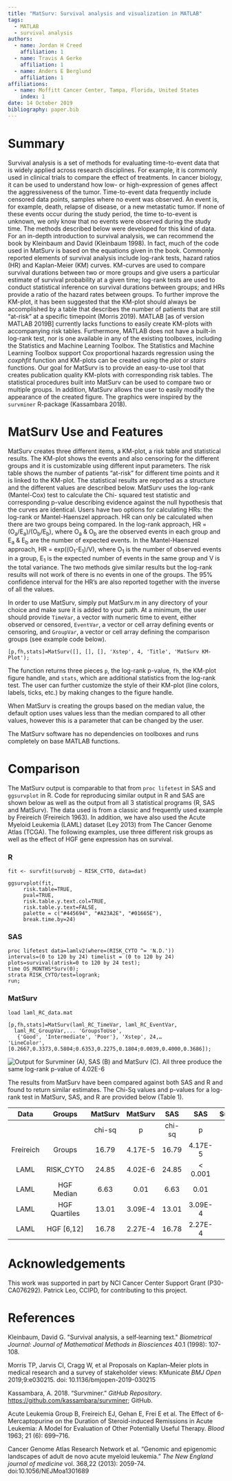 ```yaml
---
title: "MatSurv: Survival analysis and visualization in MATLAB"
tags: 
  - MATLAB
  - survival analysis
authors: 
  - name: Jordan H Creed
    affiliation: 1
  - name: Travis A Gerke
    affiliation: 1
  - name: Anders E Berglund
    affiliation: 1
affiliations: 
  - name: Moffitt Cancer Center, Tampa, Florida, United States
    index: 1
date: 14 October 2019
bibliography: paper.bib
---
```


# Summary

Survival analysis is a set of methods for evaluating time-to-event
data that is widely applied across research disciplines. For example,
it is commonly used in clinical trials to compare the effect of treatments.
In cancer biology, it can be used to understand how low- or high-expression
of genes affect the aggressiveness of the tumor. Time-to-event data 
frequently include censored data points, samples where no event was observed.
An event is, for example, death, relapse of disease, or a new metastatic tumor.
If none of these events occur during the study period, the time to-to-event is
unknown, we only know that no events were observed during the study time.
The methods described below were developed for this kind of data.  For an
in-depth introduction to survival analysis, we can recommend the book by
Kleinbaum and David (Kleinbaum 1998). In fact, much of the code used in MatSurv is
based on the equations given in the book. Commonly 
reported elements of survival analysis include log-rank tests, hazard
ratios (HR) and Kaplan-Meier (KM) curves. KM-curves are used to compare
survival durations between two or more groups and give users a particular
estimate of survival probability at a given time; log-rank tests are
used to conduct statistical inference on survival durations between
groups; and HRs provide a ratio of the hazard rates between groups. 
To further improve the KM-plot, it has been suggested that the KM-plot
should always be accomplished by a table that describes the number of
patients that are still “at-risk” at a specific timepoint (Morris 2019). 
MATLAB [as of version MATLAB 2019B] currently lacks functions to easily create
KM-plots with accompanying risk tables. Furthermore, MATLAB does not
have a built-in log-rank test, nor is one available in any of the
existing toolboxes, including the Statistics and Machine Learning
Toolbox. The Statistics and Machine Learning Toolbox support Cox proportional
hazards regression using the *coxphfit* function and KM-plots can be created using
the *plot* or *stairs* functions. Our goal for MatSurv is to provide an easy-to-use tool that
creates publication quality KM-plots with corresponding risk tables. The
statistical procedures built into MatSurv can be used to compare two or
multiple groups. In addition, MatSurv allows the user to easily modify
the appearance of the created figure. The graphics were inspired by the
`survminer` R-package (Kassambara 2018).

# MatSurv Use and Features

MatSurv creates three different items, a KM-plot, a risk table and
statistical results. The KM-plot shows the events and also censoring
for the different groups and it is customizable using different input
parameters. The risk table shows the number of patients “at-risk” for
different time points and it is linked to the KM-plot. The statistical
results are reported as a structure and the different values are described
below. MatSurv uses the log-rank (Mantel-Cox) test to calculate the Chi-
squared test statistic and corresponding p-value describing evidence against
the null hypothesis that the curves are identical.
Users have two options for calculating HRs: the log-rank
or Mantel-Haenszel approach. HR can only be calculated when there are two
groups being compared. In the log-rank approach, HR =
(O<sub>a</sub>/E<sub>a</sub>)/(O<sub>b</sub>/E<sub>b</sub>), where
O<sub>a</sub> & O<sub>b</sub> are the observed events in each group and
E<sub>a</sub> & E<sub>b</sub> are the number of expected events. In the
Mantel-Haenszel approach, HR = exp((O<sub>1</sub>-E<sub>1</sub>)/V),
where O<sub>1</sub> is the number of observed events in a group,
E<sub>1</sub> is the expected number of events in the same group and V
is the total variance. The two methods give similar results but the log-rank
results will not work of there is no events in one of the groups. The 95%
confidence interval for the HR’s are also reported together with the inverse
 of all the values.

In order to use MatSurv, simply put MatSurv.m in any directory of your
choice and make sure it is added to your path. At a minimum, the user
should provide `TimeVar`, a vector with numeric time to event, either
observed or censored, `EventVar`, a vector or cell array defining events
or censoring, and `GroupVar`, a vector or cell array defining the
comparison groups (see example code below).

```
[p,fh,stats]=MatSurv([], [], [], 'Xstep', 4, 'Title', 'MatSurv KM-Plot');

```

The function returns three pieces `p`, the log-rank p-value, `fh`, the
KM-plot figure handle, and `stats`, which are additional statistics from
the log-rank test. The user can further customize the style of their
KM-plot (line colors, labels, ticks, etc.) by making changes to the
figure handle.

When MatSurv is creating the groups based on the median value, the
default option uses values less than the median compared to all other
values, however this is a parameter that can be changed by the user.

The MatSurv software has no dependencies on toolboxes and runs
completely on base MATLAB functions.

# Comparison

The MatSurv output is comparable to that from `proc lifetest` in SAS and
`ggsurvplot` in R. Code for reproducing similar output in R and SAS are
shown below as well as the output from all 3 statistical programs (R,
SAS and MatSurv). The data used is from a classic and frequently used
example by Freireich (Freireich 1963). In addition, we have also used
the Acute Myeloid Leukemia (LAML) dataset (Ley 2013) from The Cancer
Genome Atlas (TCGA). The following examples, use three different risk
groups as well as the effect of HGF gene expression has on survival.

### R

```
fit <- survfit(survobj ~ RISK_CYTO, data=dat)

ggsurvplot(fit,
     risk.table=TRUE,
     pval=TRUE,
     risk.table.y.text.col=TRUE,
     risk.table.y.text=FALSE,
     palette = c("#445694", "#A23A2E", "#01665E"),
     break.time.by=24)
```

### SAS

```
proc lifetest data=lamlv2(where=(RISK_CYTO ^= 'N.D.')) 
intervals=(0 to 120 by 24) timelist = (0 to 120 by 24)  
plots=survival(atrisk=0 to 120 by 24 test);
time OS_MONTHS*Surv(0);
strata RISK_CYTO/test=logrank;
run;
```

### MatSurv

```
load laml_RC_data.mat

[p,fh,stats]=MatSurv(laml_RC_TimeVar, laml_RC_EventVar,
  laml_RC_GroupVar,... 'GroupsToUse',
   {'Good', 'Intermediate', 'Poor'}, 'Xstep', 24,…
'LineColor',[0.2667,0.3373,0.5804;0.6353,0.2275,0.1804;0.0039,0.4000,0.3686]);
```

![Output for Survminer (A), SAS (B) and MatSurv (C). All three produce the same log-rank p-value of 4.02E-6](figure_20191226.png)

The results from MatSurv have been compared against both SAS and R and
found to return similar estimates. The Chi-Sq values and p-values for a
log-rank test in MatSurv, SAS, and R are provided below (Table 1).

| Data      | Groups        |MatSurv|MatSurv |SAS    | SAS    |Survminer| Survminer|
|:---------:| :------------:|:-----:|:------:|:-----:|:------:|:-------:|:--------:|  
|           |               |chi-sq |p       |chi-sq |p       |chi-sq   |p         |
| Freireich | Groups        |16.79  |4.17E-5 |16.79  |4.17E-5 |16.8     |4.17E-5   |
| LAML      | RISK_CYTO     |24.85  |4.02E-6 |24.85  |< 0.001 |24.8     |4.02E-6   |
| LAML      | HGF Median    |6.63   |0.01    |6.63   |0.01    |6.6      |0.01      |
| LAML      | HGF Quartiles |13.01  |3.09E-4 |13.01  |3.09E-4 |13.0     |3.09E-4   |
| LAML      | HGF [6,12]    |16.78  |2.27E-4 |16.78  |2.27E-4 |16.8     |2.24E-4   |


# Acknowledgements

This work was supported in part by NCI Cancer Center Support Grant (P30-CA076292). 
Patrick Leo, CCIPD, for contributing to this project.

# References

Kleinbaum, David G. "Survival analysis, a self‐learning text." *Biometrical Journal: Journal of Mathematical Methods in Biosciences* 40.1 (1998): 107-108.

Morris TP, Jarvis CI, Cragg W, et al Proposals on Kaplan–Meier plots in medical research and a survey of stakeholder views: KMunicate *BMJ Open* 2019;9:e030215. doi: 10.1136/bmjopen-2019-030215

Kassambara, A. 2018. “Survminer.” *GitHub Repository*.
<https://github.com/kassambara/survminer>; GitHub.

Acute Leukemia Group B, Freireich EJ, Gehan E, Frei E et al. The Effect of 6-Mercaptopurine on the Duration of Steroid-induced Remissions in Acute Leukemia: A Model for Evaluation of Other Potentially Useful Therapy. *Blood* 1963; 21 (6): 699–716. 

Cancer Genome Atlas Research Network et al. “Genomic and epigenomic landscapes of adult de novo acute myeloid leukemia.” *The New England journal of medicine* vol. 368,22 (2013): 2059-74. doi:10.1056/NEJMoa1301689
